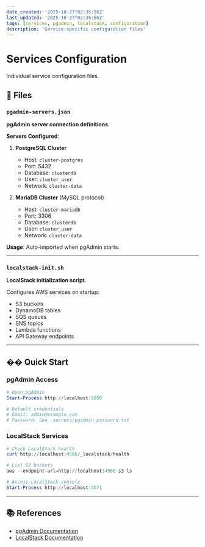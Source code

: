```yaml
---
date_created: '2025-10-27T02:35:56Z'
last_updated: '2025-10-27T02:35:56Z'
tags: [services, pgadmin, localstack, configuration]
description: 'Service-specific configuration files'
---
```


# Services Configuration

Individual service configuration files.

## 📁 Files

### `pgadmin-servers.json`
**pgAdmin server connection definitions**.

**Servers Configured**:
1. **PostgreSQL Cluster**
   - Host: `cluster-postgres`
   - Port: 5432
   - Database: `clusterdb`
   - User: `cluster_user`
   - Network: `cluster-data`

2. **MariaDB Cluster** (MySQL protocol)
   - Host: `cluster-mariadb`
   - Port: 3306
   - Database: `clusterdb`
   - User: `cluster_user`
   - Network: `cluster-data`

**Usage**: Auto-imported when pgAdmin starts.

---

### `localstack-init.sh`
**LocalStack initialization script**.

Configures AWS services on startup:
- S3 buckets
- DynamoDB tables
- SQS queues
- SNS topics
- Lambda functions
- API Gateway endpoints

---

## �� Quick Start

### pgAdmin Access

```powershell
# Open pgAdmin
Start-Process http://localhost:5050

# Default credentials
# Email: admin@example.com
# Password: See .secrets/pgadmin_password.txt
```

### LocalStack Services

```powershell
# Check LocalStack health
curl http://localhost:4566/_localstack/health

# List S3 buckets
aws --endpoint-url=http://localhost:4566 s3 ls

# Access LocalStack console
Start-Process http://localhost:4571
```

---

## 📚 References

- [pgAdmin Documentation](https://www.pgadmin.org/docs/)
- [LocalStack Documentation](https://docs.localstack.cloud/)
